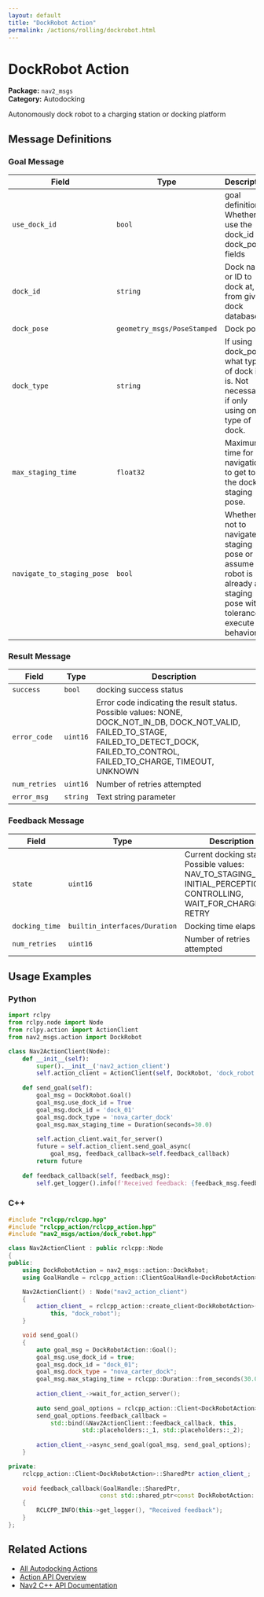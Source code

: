 ```yaml
---
layout: default
title: "DockRobot Action"
permalink: /actions/rolling/dockrobot.html
---
```


# DockRobot Action

**Package:** `nav2_msgs`  
**Category:** Autodocking

Autonomously dock robot to a charging station or docking platform

## Message Definitions

### Goal Message

| Field | Type | Description |
|-------|------|-------------|
| `use_dock_id` | `bool` | goal definition. Whether to use the dock_id or dock_pose fields |
| `dock_id` | `string` | Dock name or ID to dock at, from given dock database |
| `dock_pose` | `geometry_msgs/PoseStamped` | Dock pose |
| `dock_type` | `string` | If using dock_pose, what type of dock it is. Not necessary if only using one type of dock. |
| `max_staging_time` | `float32` | Maximum time for navigation to get to the dock's staging pose. |
| `navigate_to_staging_pose` | `bool` | Whether or not to navigate to staging pose or assume robot is already at staging pose within tolerance to execute behavior |


### Result Message

| Field | Type | Description |
|-------|------|-------------|
| `success` | `bool` | docking success status |
| `error_code` | `uint16` | Error code indicating the result status. Possible values: NONE, DOCK_NOT_IN_DB, DOCK_NOT_VALID, FAILED_TO_STAGE, FAILED_TO_DETECT_DOCK, FAILED_TO_CONTROL, FAILED_TO_CHARGE, TIMEOUT, UNKNOWN|
| `num_retries` | `uint16` | Number of retries attempted |
| `error_msg` | `string` | Text string parameter |


### Feedback Message

| Field | Type | Description |
|-------|------|-------------|
| `state` | `uint16` | Current docking state. Possible values: NAV_TO_STAGING_POSE, INITIAL_PERCEPTION, CONTROLLING, WAIT_FOR_CHARGE, RETRY|
| `docking_time` | `builtin_interfaces/Duration` | Docking time elapsed |
| `num_retries` | `uint16` | Number of retries attempted |



## Usage Examples

### Python

```python
import rclpy
from rclpy.node import Node
from rclpy.action import ActionClient
from nav2_msgs.action import DockRobot

class Nav2ActionClient(Node):
    def __init__(self):
        super().__init__('nav2_action_client')
        self.action_client = ActionClient(self, DockRobot, 'dock_robot')
        
    def send_goal(self):
        goal_msg = DockRobot.Goal()
        goal_msg.use_dock_id = True
        goal_msg.dock_id = 'dock_01' 
        goal_msg.dock_type = 'nova_carter_dock' 
        goal_msg.max_staging_time = Duration(seconds=30.0)
        
        self.action_client.wait_for_server()
        future = self.action_client.send_goal_async(
            goal_msg, feedback_callback=self.feedback_callback)
        return future
        
    def feedback_callback(self, feedback_msg):
        self.get_logger().info(f'Received feedback: {feedback_msg.feedback}')
```

### C++

```cpp
#include "rclcpp/rclcpp.hpp"
#include "rclcpp_action/rclcpp_action.hpp"
#include "nav2_msgs/action/dock_robot.hpp"

class Nav2ActionClient : public rclcpp::Node
{
public:
    using DockRobotAction = nav2_msgs::action::DockRobot;
    using GoalHandle = rclcpp_action::ClientGoalHandle<DockRobotAction>;

    Nav2ActionClient() : Node("nav2_action_client")
    {
        action_client_ = rclcpp_action::create_client<DockRobotAction>(
            this, "dock_robot");
    }

    void send_goal()
    {
        auto goal_msg = DockRobotAction::Goal();
        goal_msg.use_dock_id = true;
        goal_msg.dock_id = "dock_01";
        goal_msg.dock_type = "nova_carter_dock";
        goal_msg.max_staging_time = rclcpp::Duration::from_seconds(30.0);
        
        action_client_->wait_for_action_server();
        
        auto send_goal_options = rclcpp_action::Client<DockRobotAction>::SendGoalOptions();
        send_goal_options.feedback_callback = 
            std::bind(&Nav2ActionClient::feedback_callback, this, 
                     std::placeholders::_1, std::placeholders::_2);
        
        action_client_->async_send_goal(goal_msg, send_goal_options);
    }

private:
    rclcpp_action::Client<DockRobotAction>::SharedPtr action_client_;
    
    void feedback_callback(GoalHandle::SharedPtr, 
                          const std::shared_ptr<const DockRobotAction::Feedback> feedback)
    {
        RCLCPP_INFO(this->get_logger(), "Received feedback");
    }
};
```

## Related Actions

- [All Autodocking Actions](/rolling/actions/index.html#autodocking)
- [Action API Overview](/rolling/actions/index.html)
- [Nav2 C++ API Documentation](/rolling/html/index.html)
